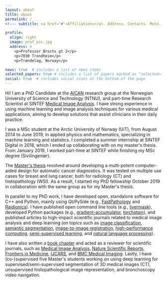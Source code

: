 ```yaml
---
layout: about
title: about
permalink: /
<!--- subtitle: <a href='#'>Affiliations</a>. Address. Contacts. Moto. Etc. --->

profile:
  align: right
  image: prof_pic.jpg
  address: >
    <p>Professor Brochs gt 2</p>
    <p>7030 Trondheim</p>
    <p>Trøndelag, Norway</p>

news: true  # includes a list of news items
selected_papers: true # includes a list of papers marked as "selected={true}"
social: true  # includes social icons at the bottom of the page
---
```


Hi! I am a PhD Candidate at the [AICAN](https://www.ntnu.edu/ikom/aican#/view/about) research group
at the Norwegian University of Science and Technology (NTNU), and part-time Research Scientist at SINTEF 
[Medical Image Analysis](https://www.sintef.no/en/expertise/sintef-technology-and-society/medical-technology/). 
I have strong experience in using machine learning and image analysis techniques for various medical applications,
aiming to develop solutions that assist clinicians in their daily practice.

I was a MSc student at the Arctic University of Norway (UiT), from August 2014 to June 2019,
in applied physics and mathematics, specializing in machine learning and statistics. I completed
a summer internship at SINTEF Digital in 2018, which I ended up collaborating with on my master's
thesis. From January 2019, I worked part-time at SINTEF while finishing my MSc degree
(Sivilingeniør).

The [Master's thesis](https://munin.uit.no/handle/10037/19673?locale-attribute=en) revolved around
developing a multi-potent computer-aided design for automatic cancer diagnostics. It was tested
on multiple use cases for breast and lung cancer, both for radiology (CT) and histopathology (WSI).
As a result, I started my PhD fellowship October 2019 in collaboration with the same group as for
my Master's thesis.

In parallel to my PhD work, I have developed open, standalone software for C++ and Python, mainly
using Qt/PySide (e.g., [FastPathology](https://github.com/AICAN-Research/FAST-Pathology) and
[Raidionics](https://raidionics.github.io/)). I have published open command line tools
(e.g., [livermask](https://github.com/andreped/livermask)), developed Python packages (e.g., [gradient-accumulator](https://pypi.org/project/gradient-accumulator/0.2.2/),
[torchstain](https://github.com/EIDOSLAB/torchstain)),
and published articles to high-impact scientific journals related to medical image analysis and
deep learning (on topics such as
[image classification](https://www.frontiersin.org/articles/10.3389/fmed.2022.971873/full),
[semantic segmentation](https://www.frontiersin.org/articles/10.3389/fradi.2021.711514/full),
[image-to-image registration](https://journals.plos.org/plosone/article?id=10.1371/journal.pone.0282110),
[high-performance computing](https://ieeexplore.ieee.org/document/9399433),
[semi-supervised learning](https://journals.plos.org/plosone/article?id=10.1371/journal.pone.0266147),
and [natural language processing](https://ieeexplore.ieee.org/abstract/document/9669410)).

I have also written a [book chapter](https://link.springer.com/chapter/10.1007/978-3-030-98950-7_21)
and acted as a reviewer for scientific journals, such as 
[Medical Image Analysis](https://www.sciencedirect.com/journal/medical-image-analysis),
[Nature Scientific Reports](https://www.nature.com/srep/),
[Frontiers in Medicine](https://www.frontiersin.org/journals/medicine),
[IJCARS](https://www.springer.com/journal/11548), and
[BMC Medical Imaging](https://bmcmedimaging.biomedcentral.com).
Lastly, I have (co-)supervised five Master's students working on using deep learning for supervised/semi-supervised segmentation of
3D medical images (CT), unsupervised histopathological image representation, and bronchoscopy video navigation.
